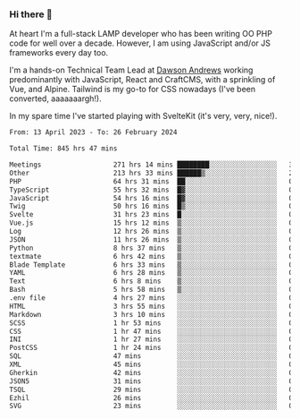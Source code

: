 ### Hi there 👋

<!--
**JamesNock/JamesNock** is a ✨ _special_ ✨ repository because its `README.md` (this file) appears on your GitHub profile.

Here are some ideas to get you started:

- 🔭 I’m currently working on ...
- 🌱 I’m currently learning ...
- 👯 I’m looking to collaborate on ...
- 🤔 I’m looking for help with ...
- 💬 Ask me about ...
- 📫 How to reach me: ...
- 😄 Pronouns: ...
- ⚡ Fun fact: ...
-->
At heart I'm a full-stack LAMP developer who has been writing OO PHP code for well over a decade. However, I am using JavaScript and/or JS frameworks every day too.

I'm a hands-on Technical Team Lead at [Dawson Andrews](https://www.dawsonandrews.com/) working predominantly with JavaScript, React and CraftCMS, with a sprinkling of Vue, and Alpine. Tailwind is my go-to for CSS nowadays (I've been converted, aaaaaaargh!).

In my spare time I've started playing with SvelteKit (it's very, very, nice!).

<!--START_SECTION:waka-->

```txt
From: 13 April 2023 - To: 26 February 2024

Total Time: 845 hrs 47 mins

Meetings                  271 hrs 14 mins ████████░░░░░░░░░░░░░░░░░   32.08 %
Other                     213 hrs 33 mins ██████▒░░░░░░░░░░░░░░░░░░   25.26 %
PHP                       64 hrs 31 mins  ██░░░░░░░░░░░░░░░░░░░░░░░   07.63 %
TypeScript                55 hrs 32 mins  █▓░░░░░░░░░░░░░░░░░░░░░░░   06.57 %
JavaScript                54 hrs 16 mins  █▓░░░░░░░░░░░░░░░░░░░░░░░   06.42 %
Twig                      50 hrs 16 mins  █▒░░░░░░░░░░░░░░░░░░░░░░░   05.95 %
Svelte                    31 hrs 23 mins  █░░░░░░░░░░░░░░░░░░░░░░░░   03.71 %
Vue.js                    15 hrs 12 mins  ▒░░░░░░░░░░░░░░░░░░░░░░░░   01.80 %
Log                       12 hrs 26 mins  ▒░░░░░░░░░░░░░░░░░░░░░░░░   01.47 %
JSON                      11 hrs 26 mins  ▒░░░░░░░░░░░░░░░░░░░░░░░░   01.35 %
Python                    8 hrs 37 mins   ▒░░░░░░░░░░░░░░░░░░░░░░░░   01.02 %
textmate                  6 hrs 42 mins   ▒░░░░░░░░░░░░░░░░░░░░░░░░   00.79 %
Blade Template            6 hrs 33 mins   ▒░░░░░░░░░░░░░░░░░░░░░░░░   00.78 %
YAML                      6 hrs 28 mins   ▒░░░░░░░░░░░░░░░░░░░░░░░░   00.77 %
Text                      6 hrs 8 mins    ▒░░░░░░░░░░░░░░░░░░░░░░░░   00.73 %
Bash                      5 hrs 58 mins   ▒░░░░░░░░░░░░░░░░░░░░░░░░   00.71 %
.env file                 4 hrs 27 mins   ░░░░░░░░░░░░░░░░░░░░░░░░░   00.53 %
HTML                      3 hrs 55 mins   ░░░░░░░░░░░░░░░░░░░░░░░░░   00.46 %
Markdown                  3 hrs 10 mins   ░░░░░░░░░░░░░░░░░░░░░░░░░   00.38 %
SCSS                      1 hr 53 mins    ░░░░░░░░░░░░░░░░░░░░░░░░░   00.22 %
CSS                       1 hr 47 mins    ░░░░░░░░░░░░░░░░░░░░░░░░░   00.21 %
INI                       1 hr 27 mins    ░░░░░░░░░░░░░░░░░░░░░░░░░   00.17 %
PostCSS                   1 hr 24 mins    ░░░░░░░░░░░░░░░░░░░░░░░░░   00.17 %
SQL                       47 mins         ░░░░░░░░░░░░░░░░░░░░░░░░░   00.09 %
XML                       45 mins         ░░░░░░░░░░░░░░░░░░░░░░░░░   00.09 %
Gherkin                   42 mins         ░░░░░░░░░░░░░░░░░░░░░░░░░   00.08 %
JSON5                     31 mins         ░░░░░░░░░░░░░░░░░░░░░░░░░   00.06 %
TSQL                      29 mins         ░░░░░░░░░░░░░░░░░░░░░░░░░   00.06 %
Ezhil                     26 mins         ░░░░░░░░░░░░░░░░░░░░░░░░░   00.05 %
SVG                       23 mins         ░░░░░░░░░░░░░░░░░░░░░░░░░   00.05 %
```

<!--END_SECTION:waka-->
